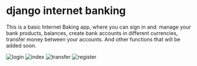 # django internet banking
This is a basic Internet Baking app, where you can sign in and: manage your bank products, balances, create bank accounts in different currencies, transfer money between your accounts. And other functions that will be added soon. 


![login](https://user-images.githubusercontent.com/67916276/227582992-def77297-72e9-4d77-bc78-bcf116461713.png)
![index](https://user-images.githubusercontent.com/67916276/227584975-d387ba9b-8c7f-427a-8067-76bdd242b028.png)
![transfer](https://user-images.githubusercontent.com/67916276/227584996-74a145b8-e520-4159-8398-ff0f5d4afb30.png)
![register](https://user-images.githubusercontent.com/67916276/227585009-cfb2d284-cd6d-42ed-ae88-1fc51e9e133f.png)
